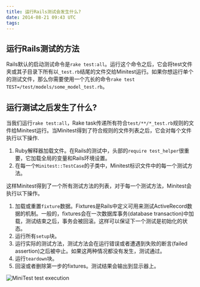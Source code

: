 ```yaml
---
title: 运行Rails测试会发生什么?
date: 2014-08-21 09:43 UTC
tags:
---
```


## 运行Rails测试的方法

Rails默认的启动测试命令是`rake test:all`。运行这个命令之后，它会将test文件夹或其子目录下所有以`_test.rb`结尾的文件交给Minitest运行。如果你想运行单个的测试文件，那么你需要使用一个亢长的命令`rake test TEST=/test/models/some_model_test.rb`。

## 运行测试之后发生了什么?

当我们运行`rake test:all`，Rake task传递所有符合`test/**/*_test.rb`规则的文件给Minitest运行。当Minitest得到了符合规则的文件列表之后，它会对每个文件执行以下操作.

1. Ruby解释器加载文件。在Rails的测试中，头部的`require test_helper`很重要，它加载全局的变量和Rails环境设置。
1. 在每一个`Minitest::TestCase`的子类中，Minitest标识文件中的每一个测试方法。

这样Minitest得到了一个所有测试方法的列表，对于每一个测试方法，Minitest会执行以下操作。

1. 加载或重置`fixture`数据。Fixtures是Rails中定义可用来测试ActiveRecord数据的机制。一般的，fixtures会在一次数据库事务(database transaction)中加载，测试结束之后，事务会被回滚。这样可以保证下一个测试是初始化的状态。
1. 运行所有`setup`块。
1. 运行实际的测试方法，测试方法会在运行错误或者遭遇到失败的断言(failed assertion)之后被中止。如果这两种情况都没有发生，测试通过。
1. 运行`teardown`块。
1. 回滚或者删除第一步的fixtures。测试结果会输出到显示器上。

![MiniTest test execution](//dn-chareice.qbox.me/minitest-execution.png)
